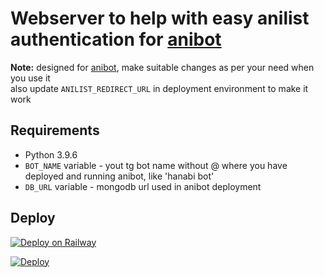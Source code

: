<h1>Webserver to help with easy anilist authentication for <a href='https://github.com/lostb053/anibot'>anibot</a></h1>

**Note:** designed for [anibot](https://github.com/lostb053/anibot), make suitable changes as per your need when you use it <br> also update `ANILIST_REDIRECT_URL` in deployment environment to make it work


## Requirements
* Python 3.9.6
* `BOT_NAME` variable - yout tg bot name without @ where you have deployed and running anibot, like 'hanabi bot'
* `DB_URL` variable - mongodb url used in anibot deployment


## Deploy
[![Deploy on Railway](https://railway.app/button.svg)](https://railway.app/new/template?template=https://github.com/FE-N-X/anilist_oauth_webserver)

[![Deploy](https://www.herokucdn.com/deploy/button.svg)](https://heroku.com/deploy?template=https://github.com/FE-N-X/anilist_oauth_webserver)
